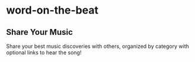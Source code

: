 # word-on-the-beat
## Share Your Music
Share your best music discoveries with others, organized by category with optional links to hear the song!

